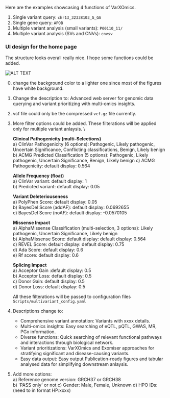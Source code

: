 Here are the examples showcasing 4 functions of VarXOmics. 

1. Single variant query: `chr13_32338103_G_GA`
2. Single gene query: `APOB`
3. Multiple variant analysis (small variants): `P00110_11/`
4. Multiple variant analysis (SVs and CNVs): `cnvsv`


### UI design for the home page
The structure looks overall really nice. I hope some functions could be added. 

![ALT TEXT](https://github.com/XinmengLiao/APMI-VarXOmics/blob/main/images/FirstPage.png)

0. change the background color to a lighter one since most of the figures have white background. 
1. Change the description to: Advanced web server for genomic data querying and variant prioritizing with multi-omics insights.
2. vcf file could only be the compressed `vcf.gz` file currently.
3. More filter options could be added. These filterations will be applied only for multiple variant anlaysis. \

   **Clinical Pathogenicity (multi-Selections)** \
       a) ClinVar Pathogenicity (6 options): Pathogenic, Likely pathogenic, Uncertain Significance, Conflicting classifications, Benign, Likely benign \
       b) ACMG Predicted Classification (5 options):  Pathogenic, Likely pathogenic, Uncertain Significance, Benign, Likely benign
       c) ACMG Pathogenicity: default display: 0.564

      **Allele Frequency (float)** \
      a) ClinVar variant: default display: 1 \
      b) Predicted variant: default display: 0.05 
      
      **Variant Deleteriouseness** \
      a) PolyPhen Score: default display: 0.05 \
      b) BayesDel Score (addAF): default display: 0.0692655 \
      c) BayesDel Score (noAF): default display: -0.0570105
      
      **Missense Impact** \
      a) AlphaMissense Classification (multi-selection, 3 options): Likely pathogenic, Uncertain Significance, Likely benign \
      b) AlphaMissense Score: default display: default display: 0.564 \
      c) REVEL Score: default display: default display: 0.75 \
      d) Ada Score: default display: 0.6 \
      e) Rf score: default display: 0.6
      
      **Splicing Impact** \
      a) Acceptor Gain :default display: 0.5 \
      b) Acceptor Loss: default display: 0.5 \
      c) Donor Gain: default display: 0.5 \
      d) Donor Loss: default display: 0.5 
   
   All these filterations will be passed to configuration files `Scripts/multivariant_config.yaml`

5. Descriptions change to:
    - Comprehensive variant annotation: Variants with xxxx details. 
    - Multi-omics insights: Easy searching of eQTL, pQTL, GWAS, MR, PGx information.
    - Diverse functions: Quick searching of relevant functional pathways and interactions through biological network.
    - Variant prioritizations: VarXOmics and Exomiser approaches for stratifying significant and disease-causing variants.
    - Easy data output: Easy output Publication-ready figures and tabular analysed data for simplifying downstream anlaysis. 

6. Add more options: \
   a) Reference genome version: GRCH37 or GRCH38 \
   b) 'PASS only' or not
   c) Gender: Male, Female, Unknown
   d) HPO IDs: (need to in format HP:xxxx) 
   
